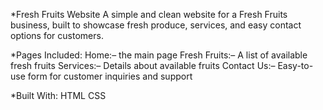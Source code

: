 *Fresh Fruits Website
A simple and clean website for a Fresh Fruits business, built to showcase fresh produce, services, and easy contact options for customers.

*Pages Included:
Home:– the main page
Fresh Fruits:– A list of available fresh fruits 
Services:– Details about available fruits
Contact Us:– Easy-to-use form for customer inquiries and support

*Built With:
HTML
CSS
